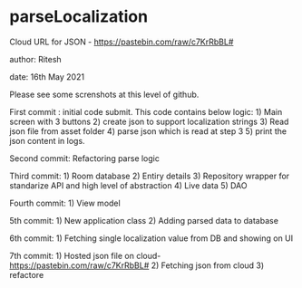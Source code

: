 # parseLocalization

Cloud URL for JSON - https://pastebin.com/raw/c7KrRbBL#

author: Ritesh

date: 16th May 2021

Please see some screnshots at this level of github.

First commit :
    initial code submit. This code contains below logic:
    1) Main screen with 3 buttons 
    2) create json to support localization strings
    3) Read json file from asset folder
    4) parse json which is read at step 3
    5) print the json content in logs.

Second commit: Refactoring parse logic

Third commit: 
    1) Room database
    2) Entiry details
    3) Repository wrapper for standarize API and high level of abstraction
    4) Live data 
    5) DAO

Fourth commit:
    1) View model

5th commit:
    1) New application class
    2) Adding parsed data to database

6th commit:
    1) Fetching single localization value from DB and showing on UI

7th commit:
    1) Hosted json file on cloud- https://pastebin.com/raw/c7KrRbBL#
    2) Fetching json from cloud 
    3) refactore



